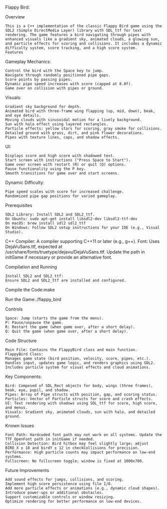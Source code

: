 Flappy Bird: 

Overview

    This is a C++ implementation of the classic Flappy Bird game using the SDL2 (Simple DirectMedia Layer) library with SDL_ttf for text rendering. The game features a bird navigating through pipes with enhanced visuals like a gradient sky, animated clouds, a glowing sun, and particle effects for scoring and collisions. It includes a dynamic difficulty system, score tracking, and a high score system.
    Features

Gameplay Mechanics:

    Control the bird with the Space key to jump.
    Navigate through randomly positioned pipe gaps.
    Score points by passing pipes.
    Dynamic pipe speed increases with score (capped at 8.0f).
    Game over on collision with pipes or ground.


Visuals:

    Gradient sky background for depth.
    Animated bird with three-frame wing flapping (up, mid, down), beak, and eye details.
    Moving clouds with sinusoidal motion for a lively background.
    Sun with halo effect using layered rectangles.
    Particle effects: yellow stars for scoring, gray smoke for collisions.
    Detailed ground with grass, dirt, and pink flower decorations.
    Pipes with texture lines, caps, and shadow effects.


UI:

    Displays score and high score with shadowed text.
    Start screen with instructions ("Press Space to Start").
    Game over screen with restart (R) or quit (Q) options.
    Pause functionality using the P key.
    Smooth transitions for game over and start screens.


Dynamic Difficulty:

    Pipe speed scales with score for increased challenge.
    Randomized pipe gap positions for varied gameplay.



Prerequisites

    SDL2 Library: Install SDL2 and SDL2_ttf.
    On Ubuntu: sudo apt-get install libsdl2-dev libsdl2-ttf-dev
    On macOS: brew install sdl2 sdl2_ttf
    On Windows: Follow SDL2 setup instructions for your IDE (e.g., Visual Studio).


C++ Compiler: A compiler supporting C++11 or later (e.g., g++).
Font: Uses DejaVuSans.ttf, expected at /usr/share/fonts/truetype/dejavu/DejaVuSans.ttf. Update the path in initGame if necessary or provide an alternative font.

Compilation and Running

    Install SDL2 and SDL2_ttf:
    Ensure SDL2 and SDL2_ttf are installed and configured.


Compile the Code:make


Run the Game:./flappy_bird



Controls

    Space: Jump (starts the game from the menu).
    P: Pause/unpause the game.
    R: Restart the game (when game over, after a short delay).
    Q: Quit the game (when game over, after a short delay).

Code Structure

    Main File: Contains the FlappyBird class and main function.
    FlappyBird Class:
    Manages game state (bird position, velocity, score, pipes, etc.).
    Handles input, updates game logic, and renders graphics using SDL2.
    Includes particle system for visual effects and cloud animations.


Key Components:

    Bird: Composed of SDL_Rect objects for body, wings (three frames), beak, eye, pupil, and shadow.
    Pipes: Array of Pipe structs with position, gap, and scoring status.
    Particles: Vector of Particle structs for score and crash effects.
    UI: Text rendering with shadows using SDL_ttf for score, high score, and menus.
    Visuals: Gradient sky, animated clouds, sun with halo, and detailed ground.



Known Issues

    Font Path: Hardcoded font path may not work on all systems. Update the TTF_OpenFont path in initGame if needed.
    Collision Detection: Bird hitbox may feel slightly large; adjust BIRD_X ± 18 and birdY ± 12 in checkCollisions for precision.
    Performance: High particle counts may impact performance on low-end systems.
    Fullscreen: No fullscreen toggle; window is fixed at 1000x700.

Future Improvements

    Add sound effects for jumps, collisions, and scoring.
    Implement high score persistence using file I/O.
    Add more particle effects or animations (e.g., dynamic cloud shapes).
    Introduce power-ups or additional obstacles.
    Support customizable controls or window resizing.
    Optimize rendering for better performance on low-end devices.


